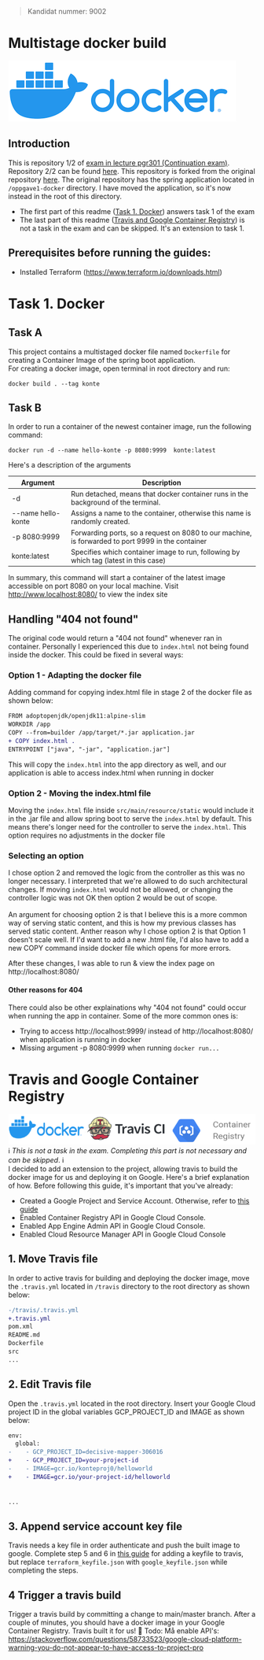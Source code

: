 >Kandidat nummer: 9002
# Multistage docker build
![](./docs/docker.png) <br>

## Introduction
This is repository 1/2 of [exam in lecture pgr301 (Continuation exam)](https://github.com/Leifhaa/PGR301-2020-konte-oppgave2/tree/master/docs). Repository 2/2 can be found [here](https://github.com/Leifhaa/PGR301-2020-konte-oppgave2). This repository is forked from the original repository [here](https://github.com/PGR301-2020/konte). The original repository has the spring application located in `/oppgave1-docker` directory. I have moved the application, so it's now instead in the root of this directory.
* The first part of this readme ([Task 1. Docker](#Task-1-Docker)) answers task 1 of the exam
* The last part of this readme ([Travis and Google Container Registry](#Travis-and-Google-Container-Registry)) is not a task in the exam and can be skipped. It's an extension to task 1.

## Prerequisites before running the guides:
* Installed Terraform (https://www.terraform.io/downloads.html)

# Task 1. Docker 
## Task A
This project contains a multistaged docker file named `Dockerfile` for creating a Container Image of the spring boot application.<br />
For creating a docker image, open terminal in root directory and run:
```shell script
docker build . --tag konte
```

## Task B
In order to run a container of the newest container image, run the following command:
```shell script
docker run -d --name hello-konte -p 8080:9999  konte:latest
```
Here's a description of the arguments

| Argument | Description |
| --- | --- |
| -d | Run detached, means that docker container runs in the background of the terminal. |
| --name hello-konte | Assigns a name to the container, otherwise this name is randomly created. |
| -p 8080:9999 | Forwarding ports, so a request on 8080 to our machine, is forwarded to port 9999 in the container |
| konte:latest | Specifies which container image to run, following by which tag (latest in this case) |

In summary, this command will start a container of the latest image accessible on port 8080 on your local machine. Visit http://www.localhost:8080/ to view the index site

## Handling "404 not found"
The original code would return a "404 not found" whenever ran in container. Personally I experienced this due to `index.html` not being found inside the docker. This could be fixed in several ways:
### Option 1 - Adapting the docker file
Adding command for copying index.html file in stage 2 of the docker file as shown below:
``` diff
FROM adoptopenjdk/openjdk11:alpine-slim
WORKDIR /app
COPY --from=builder /app/target/*.jar application.jar
+ COPY index.html .                     
ENTRYPOINT ["java", "-jar", "application.jar"]
```
This will copy the `index.html` into the app directory as well, and our application is able to access index.html when running in docker

### Option 2 - Moving the index.html file
Moving the `index.html` file inside `src/main/resource/static` would include it in the .jar file and allow spring boot to serve the `index.html` by default. This means there's longer need for the controller to serve the `index.html`. This option requires no adjustments in the docker file

### Selecting an option
I chose option 2 and removed the logic from the controller as this was no longer necessary. I interpreted that we're allowed to do such architectural changes. If moving `index.html` would not be allowed, or changing the controller logic was not OK then option 2 would be out of scope. 
<br />
<br />
An argument for choosing option 2 is that I believe this is a more common way of serving static content, and this is how my previous classes has served static content. Anther reason why I chose option 2 is that Option 1 doesn't scale well. If I'd want to add a new .html file, I'd also have to add a new COPY command inside docker file which opens for more errors.

After these changes, I was able to run & view the index page on http://localhost:8080/

#### Other reasons for 404
There could also be other explainations why "404 not found" could occur when running the app in container. Some of the more common ones is:
- Trying to access http://localhost:9999/ instead of http://localhost:8080/ when application is running in docker
- Missing argument -p 8080:9999 when running ````docker run...```` 

# Travis and Google Container Registry
![](./docs/docker-travis-registry.png) <br>
:information_source: *This is not a task in the exam. Completing this part is not necessary and can be skipped*. :information_source: <br />
I decided to add an extension to the project, allowing travis to build the docker image for us and deploying it on Google. Here's a brief explanation of how. Before following this guide, it's important that you've already:
 -  Created a Google Project and Service Account. Otherwise, refer to [this guide](https://github.com/Leifhaa/PGR301-2020-konte-oppgave2#guide-1-creating-a-google-cloud-project-and-google-service-account)
 -  Enabled Container Registry API in Google Cloud Console.
 -  Enabled App Engine Admin API in Google Cloud Console.
 -  Enabled Cloud Resource Manager API in Google Cloud Console

## 1. Move Travis file
In order to active travis for building and deploying the docker image, move the `.travis.yml` located in `/travis` directory to the root directory as shown below:
```diff
-/travis/.travis.yml
+.travis.yml
pom.xml
README.md
Dockerfile
src
...
```

## 2. Edit Travis file
Open the `.travis.yml` located in the root directory. Insert your Google Cloud project ID in the global variables GCP_PROJECT_ID and IMAGE as shown below:
```diff
env:
  global:
-    - GCP_PROJECT_ID=decisive-mapper-306016
+    - GCP_PROJECT_ID=your-project-id
-    - IMAGE=gcr.io/konteproj0/helloworld
+    - IMAGE=gcr.io/your-project-id/helloworld


...
```

## 3. Append service account key file
Travis needs a key file in order authenticate and push the built image to google. Complete step 5 and 6 in [this guide](https://github.com/Leifhaa/PGR301-2020-konte-oppgave2#5-encrypt-service-account-key-file) for adding a keyfile to travis, but replace ```terraform_keyfile.json``` with ```google_keyfile.json``` while completing the steps.

## 4 Trigger a travis build
Trigger a travis build by committing a change to main/master branch. After a couple of minutes, you should have a docker image in your Google Container Registry. Travis built it for us! :clap:
Todo: Må enable API's:
https://stackoverflow.com/questions/58733523/google-cloud-platform-warning-you-do-not-appear-to-have-access-to-project-pro